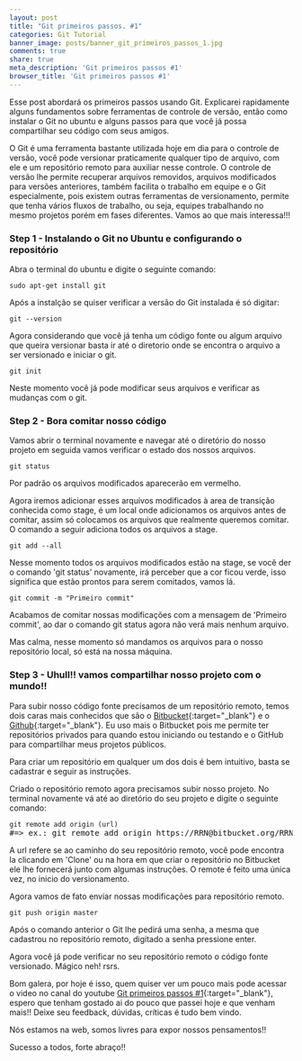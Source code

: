 ```yaml
---
layout: post
title: "Git primeiros passos. #1"
categories: Git Tutorial
banner_image: posts/banner_git_primeiros_passos_1.jpg
comments: true
share: true
meta_description: 'Git primeiros passos #1'
browser_title: 'Git primeiros passos #1'
---
```


Esse post abordará os primeiros passos usando Git. Explicarei rapidamente alguns fundamentos sobre ferramentas de controle de versão, então como instalar o Git no ubuntu e alguns passos para que você já possa compartilhar seu código com seus amigos.


O Git é uma ferramenta bastante utilizada hoje em dia para o controle de versão, você pode versionar praticamente qualquer tipo de arquivo, com ele e um repositório remoto para auxiliar nesse controle. O controle de versão lhe permite recuperar arquivos removidos, arquivos modificados para versões anteriores, também facilita o trabalho em equipe e o Git especialmente, pois existem outras ferramentas de versionamento, permite que tenha vários fluxos de trabalho, ou seja, equipes trabalhando no mesmo projetos porém em fases diferentes. Vamos ao que mais interessa!!!

### Step 1 - Instalando o Git no Ubuntu e configurando o repositório

Abra o terminal do ubuntu e digite o seguinte comando:

<pre>
<code>sudo apt-get install git</code>
</pre>

Após a instalção se quiser verificar a versão do Git instalada é só digitar:

<pre>
<code>git --version</code>
</pre>

Agora considerando que você já tenha um código fonte ou algum arquivo que queira versionar basta ir até o diretorio onde se encontra o arquivo a ser versionado e iniciar o git.

<pre>
<code>git init</code>
</pre>

Neste momento você já pode modificar seus arquivos e verificar as mudanças com o git.

### Step 2 - Bora comitar nosso código

Vamos abrir o terminal novamente e navegar até o diretório do nosso projeto em seguida vamos verificar o estado dos nossos arquivos.

<pre>
<code>git status</code>
</pre>

Por padrão os arquivos modificados aparecerão em vermelho.

Agora iremos adicionar esses arquivos modificados à area de transição conhecida como stage, é um local onde adicionamos os arquivos antes de comitar, assim só colocamos os arquivos que realmente queremos comitar. O comando a seguir adiciona todos os arquivos a stage.

<pre>
<code>git add --all</code>
</pre>

Nesse momento todos os arquivos modificados estão na stage, se você der o comando 'git status' novamente, irá perceber que a cor ficou verde, isso significa que estão prontos para serem comitados, vamos lá.

<pre>
<code>git commit -m "Primeiro commit"</code>
</pre>

Acabamos de comitar nossas modificações com a mensagem de 'Primeiro commit', ao dar o comando git status agora não verá mais nenhum arquivo.

Mas calma, nesse momento só mandamos os arquivos para o nosso repositório local, só está na nossa máquina.

### Step 3 - Uhull!! vamos compartilhar nosso projeto com o mundo!!

Para subir nosso código fonte precisamos de um repositório remoto, temos dois caras mais conhecidos que são o [Bitbucket](https://bitbucket.org){:target="_blank"} e o [Github](https://github.com){:target="_blank"}. Eu uso mais o Bitbucket pois me permite ter repositórios privados para quando estou iniciando ou testando e o GitHub para compartilhar meus projetos públicos.

Para criar um repositório em qualquer um dos dois é bem intuitivo, basta se cadastrar e seguir as instruções.

Criado o repositório remoto agora precisamos subir nosso projeto. No terminal novamente vá até ao diretório do seu projeto e digite o seguinte comando:

<pre>
<code>git remote add origin (url)</code>
#=> ex.: git remote add origin https://RRN@bitbucket.org/RRN/teste.git
</pre>

A url refere se ao caminho do seu repositório remoto, você pode encontra la clicando em 'Clone' ou na hora em que criar o repositório no Bitbucket ele lhe fornecerá junto com algumas instruções. O remote é feito uma única vez, no inicio do versionamento.

Agora vamos de fato enviar nossas modificações para repositório remoto.

<pre>
<code>git push origin master</code>
</pre>

Após o comando anterior o Git lhe pedirá uma senha, a mesma que cadastrou no repositório remoto, digitado a senha pressione enter. 

Agora você já pode verificar no seu repositório remoto o código fonte versionado. Mágico neh! rsrs.

Bom galera, por hoje é isso, quem quiser ver um pouco mais pode acessar o video no canal do youtube [Git primeiros passos #1](https://youtu.be/9u7ko4eWY0o?list=PLxeD05pg5n4kuzIUdIOmojstvH4HueJz-){:target="_blank"}, espero que tenham gostado ai do pouco que passei hoje e que venham mais!! Deixe seu feedback, dúvidas, críticas é tudo bem vindo. 

Nós estamos na web, somos livres para expor nossos pensamentos!!

Sucesso a todos, forte abraço!!